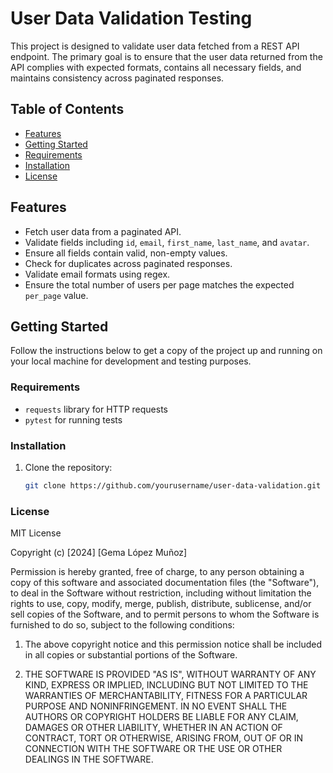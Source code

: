 # User Data Validation Testing

This project is designed to validate user data fetched from a REST API endpoint. The primary goal is to ensure that the user data returned from the API complies with expected formats, contains all necessary fields, and maintains consistency across paginated responses.

## Table of Contents

- [Features](#features)
- [Getting Started](#getting-started)
- [Requirements](#requirements)
- [Installation](#installation)
- [License](#license)
  
## Features

- Fetch user data from a paginated API.
- Validate fields including `id`, `email`, `first_name`, `last_name`, and `avatar`.
- Ensure all fields contain valid, non-empty values.
- Check for duplicates across paginated responses.
- Validate email formats using regex.
- Ensure the total number of users per page matches the expected `per_page` value.

## Getting Started

Follow the instructions below to get a copy of the project up and running on your local machine for development and testing purposes.

### Requirements

- `requests` library for HTTP requests
- `pytest` for running tests

### Installation

1. Clone the repository:
   ```bash
   git clone https://github.com/yourusername/user-data-validation.git
   
### License
MIT License

Copyright (c) [2024] [Gema López Muñoz]

Permission is hereby granted, free of charge, to any person obtaining a copy
of this software and associated documentation files (the "Software"), to deal
in the Software without restriction, including without limitation the rights
to use, copy, modify, merge, publish, distribute, sublicense, and/or sell
copies of the Software, and to permit persons to whom the Software is
furnished to do so, subject to the following conditions:

1. The above copyright notice and this permission notice shall be included in
   all copies or substantial portions of the Software.

2. THE SOFTWARE IS PROVIDED "AS IS", WITHOUT WARRANTY OF ANY KIND, EXPRESS OR
   IMPLIED, INCLUDING BUT NOT LIMITED TO THE WARRANTIES OF MERCHANTABILITY,
   FITNESS FOR A PARTICULAR PURPOSE AND NONINFRINGEMENT. IN NO EVENT SHALL THE
   AUTHORS OR COPYRIGHT HOLDERS BE LIABLE FOR ANY CLAIM, DAMAGES OR OTHER
   LIABILITY, WHETHER IN AN ACTION OF CONTRACT, TORT OR OTHERWISE, ARISING FROM,
   OUT OF OR IN CONNECTION WITH THE SOFTWARE OR THE USE OR OTHER DEALINGS IN THE
   SOFTWARE.